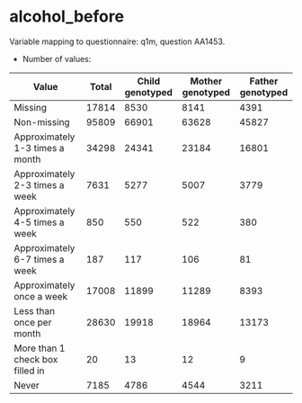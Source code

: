 # alcohol_before
Variable mapping to questionnaire: q1m, question AA1453.
- Number of values:

| Value | Total | Child genotyped | Mother genotyped | Father genotyped |
| ----- | ----- | --------------- | ---------------- | ---------------- |
| Missing | 17814 | 8530 | 8141 | 4391 |
| Non-missing | 95809 | 66901 | 63628 | 45827 |
| Approximately 1-3 times a month | 34298 | 24341 | 23184 |16801 |
| Approximately 2-3 times a week | 7631 | 5277 | 5007 |3779 |
| Approximately 4-5 times a week | 850 | 550 | 522 |380 |
| Approximately 6-7 times a week | 187 | 117 | 106 |81 |
| Approximately once a week | 17008 | 11899 | 11289 |8393 |
| Less than once per month | 28630 | 19918 | 18964 |13173 |
| More than 1 check box filled in | 20 | 13 | 12 |9 |
| Never | 7185 | 4786 | 4544 |3211 |



